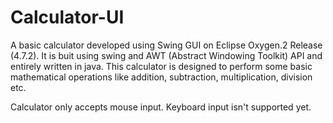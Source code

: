 # Calculator-UI

A basic calculator developed using Swing GUI on Eclipse Oxygen.2 Release (4.7.2).
It is buit using swing and AWT (Abstract Windowing Toolkit) API and entirely written in java.
This calculator is designed to perform some basic mathematical operations like addition, subtraction, multiplication,
division etc.

Calculator only accepts mouse input. Keyboard input isn't supported yet.
